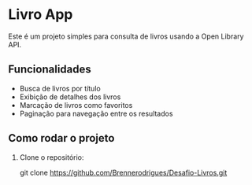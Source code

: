 # Livro App

Este é um projeto simples para consulta de livros usando a Open Library API.

## Funcionalidades

- Busca de livros por título
- Exibição de detalhes dos livros
- Marcação de livros como favoritos
- Paginação para navegação entre os resultados

## Como rodar o projeto

1. Clone o repositório:
   
   git clone https://github.com/Brennerodrigues/Desafio-Livros.git
